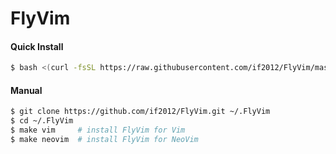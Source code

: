 # FlyVim

#### Quick Install

```bash
$ bash <(curl -fsSL https://raw.githubusercontent.com/if2012/FlyVim/master/install.sh)
```
#### Manual

```bash
$ git clone https://github.com/if2012/FlyVim.git ~/.FlyVim
$ cd ~/.FlyVim
$ make vim     # install FlyVim for Vim
$ make neovim  # install FlyVim for NeoVim
```
